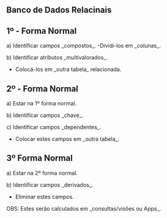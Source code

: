 ## Banco de Dados Relacinais

## 1º - Forma Normal

a) Identificar campos \_compostos\_.
-Dividi-los em \_colunas\_.

b) Identificar atributos \_multivalorados\_.

- Colocá-los em \_outra tabela\_ relacionada.

## 2º - Forma Normal

a) Estar na 1º forma normal.

b) Identificar campos \_chave\_.

c) Identificar campos \_dependentes\_.
  
- Colocar estes campos em \_outra tabela\_.

## 3º Forma Normal

a) Estar na 2º forma normal.

b) Identificar campos \_derivados\_.

- Eliminar estes campos.

OBS: Estes serão calculados em \_consultas/visões ou Apps\_.
